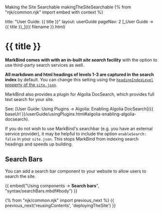<variable name="title" id="title">Making the Site Searchable</variable>
<variable name="filename">makingTheSiteSearchable</variable>
{% from "njk/common.njk" import embed with context %}

<frontmatter>
  title: "User Guide: {{ title }}"
  layout: userGuide
  pageNav: 2
</frontmatter>

<span id="link" class="d-none">
<md>[_User Guide → {{ title }}_]({{ filename }}.html)</md>
</span>

# {{ title }}

<span class="lead" id="overview">

**MarkBind comes with with an in-built _site search_ facility** with the option to use third-party search services as well.
</span>

**All markdown and html headings of levels 1-3 are captured in the search index** by default. You can change this setting using the [`headingIndexLevel` property of the `site.json`](siteConfiguration.html#headingindexinglevel).

<box type="info">

MarkBind also provides a plugin for Algolia DocSearch, which provides full text search for your site.

See: [User Guide: Using Plugins → Algolia: Enabling Algolia DocSearch]({{ baseUrl }}/userGuide/usingPlugins.html#algolia-enabling-algolia-docsearch).
</box>

<box type="warning">

If you do not wish to use MarkBind's searchbar (e.g. you have an external service provider), it may be helpful to include the option `enableSearch: false` in your `site.json`. This stops MarkBind from indexing search headings and speeds up building.
</box>

## Search Bars

You can add a search bar component to your website to allow users to search the site.

{{ embed("Using components → **Search bars**", "syntax/searchBars.mbdf#body") }}
<p/>
<include src="syntax/keywords.mbdf" />
<include src="syntax/indexing.mbdf" />

{% from "njk/common.njk" import previous_next %}
{{ previous_next('reusingContents', 'deployingTheSite') }}
